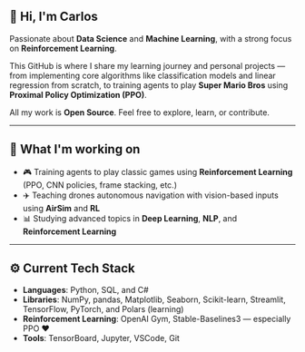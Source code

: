 ## 👋 Hi, I'm Carlos

Passionate about **Data Science** and **Machine Learning**, with a strong focus on **Reinforcement Learning**.

This GitHub is where I share my learning journey and personal projects — from implementing core algorithms like classification models and linear regression from scratch, to training agents to play **Super Mario Bros** using **Proximal Policy Optimization (PPO)**.

All my work is **Open Source**. Feel free to explore, learn, or contribute.

---

## 🧠 What I'm working on

- 🎮 Training agents to play classic games using **Reinforcement Learning** (PPO, CNN policies, frame stacking, etc.)
- ✈️ Teaching drones autonomous navigation with vision-based inputs using **AirSim** and **RL**
- 📊 Studying advanced topics in **Deep Learning**, **NLP**, and **Reinforcement Learning**

---

## ⚙️ Current Tech Stack

- **Languages**: Python, SQL, and C#
- **Libraries**: NumPy, pandas, Matplotlib, Seaborn, Scikit-learn, Streamlit, TensorFlow, PyTorch, and Polars (learning)
- **Reinforcement Learning**: OpenAI Gym, Stable-Baselines3 — especially PPO ❤️
- **Tools**: TensorBoard, Jupyter, VSCode, Git
